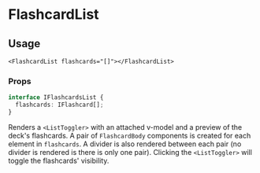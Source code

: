 # FlashcardList

## Usage

```vue
<FlashcardList flashcards="[]"></FlashcardList>
```

### Props

```typescript
interface IFlashcardsList {
  flashcards: IFlashcard[];
}
```

Renders a `<ListToggler>` with an attached v-model and a preview of the deck's flashcards. A pair of `FlashcardBody` components is created for each element in `flashcards`. A divider is also rendered between each pair (no divider is rendered is there is only one pair). Clicking the `<ListToggler>` will toggle the flashcards' visibility.
